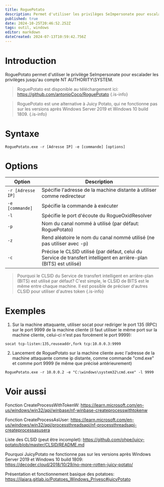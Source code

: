 ```yaml
---
title: RoguePotato
description: Permet d'utiliser les privilèges SeImpersonate pour escalader les privilèges jusqu'au compte NT AUTHORITY\SYSTEM
published: true
date: 2024-10-25T20:46:52.252Z
tags: outil, windows
editor: markdown
dateCreated: 2024-07-13T10:59:42.756Z
---
```


# Introduction

RoguePotato permet d'utiliser le privilège SeImpersonate pour escalader les privilèges jusqu'au compte NT AUTHORITY\SYSTEM.

> RoguePotato est disponible au téléchargement ici: https://github.com/antonioCoco/RoguePotato
> {.is-info}

> RoguePotato est une alternative à Juicy Potato, qui ne fonctionne pas sur les versions après Windows Server 2019 et Windows 10 build 1809.
> {.is-info}

# Syntaxe

`RoguePotato.exe -r [Adresse IP] -e [commande] [options]`

# Options

| Option            | Description                                                                                                         |
| ----------------- | ------------------------------------------------------------------------------------------------------------------- |
| `-r [Adresse IP]` | Spécifie l'adresse de la machine distante à utiliser comme redirecteur                                              |
| `-e [commande]`   | Spécifie la commande à exécuter                                                                                     |
| `-l`              | Spécifie le port d'écoute du RogueOxidResolver                                                                      |
| `-p`              | Nom du canal nommé à utilisé (par défaut: RoguePotato)                                                              |
| `-z`              | Rend aléatoire le nom du canal nommé utilisé (ne pas utiliser avec -p)                                              |
| `-c`              | Précise le CLSID utilisé (par défaut, celui du Service de transfert intelligent en arrière-plan (BITS) est utilisé) |

> Pourquoi le CLSID du Service de transfert intelligent en arrière-plan (BITS) est utilisé par défaut? C'est simple, le CLSID de BITS est le même entre chaque machine. Il est possible de préciser d'autres CLSID pour utiliser d'autres token
> {.is-info}

# Exemples

1. Sur la machine attaquante, utiliser socat pour rediriger le port 135 (RPC) sur le port 9999 de la machine cliente (il faut utiliser le même port sur la machine cliente, celui-ci n'est pas forcément le port 9999):

`socat tcp-listen:135,reuseaddr,fork tcp:10.0.0.3:9999`

2. Lancement de RoguePotato sur la machine cliente avec l'adresse de la machine attaquante comme ip distante, comme commande "cmd.exe" et comme port 9999 (le même que précisé antérieurement)

`RoguePotato.exe -r 10.0.0.2 -e "C:\windows\system32\cmd.exe" -l 9999`

# Voir aussi

Fonction CreateProcessWithTokenW:
https://learn.microsoft.com/en-us/windows/win32/api/winbase/nf-winbase-createprocesswithtokenw

Fonction CreateProcessAsUser:
https://learn.microsoft.com/en-us/windows/win32/api/processthreadsapi/nf-processthreadsapi-createprocessasusera

Liste des CLSID (peut être incomplet):
https://github.com/ohpe/juicy-potato/blob/master/CLSID/README.md

Pourquoi JuicyPotato ne fonctionne pas sur les versions après Windows Server 2019 et Windows 10 build 1809:
https://decoder.cloud/2018/10/29/no-more-rotten-juicy-potato/

Présentation et fonctionnement basique des potatoes:
https://jlajara.gitlab.io/Potatoes_Windows_Privesc#juicyPotato
